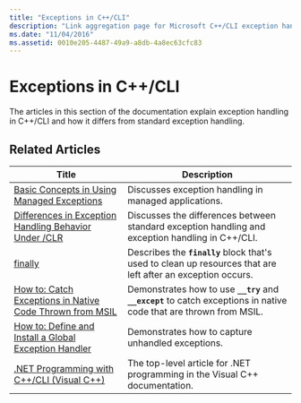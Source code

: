```yaml
---
title: "Exceptions in C++/CLI"
description: "Link aggregation page for Microsoft C++/CLI exception handling articles."
ms.date: "11/04/2016"
ms.assetid: 0010e205-4487-49a9-a8db-4a8ec63cfc83
---
```

# Exceptions in C++/CLI

The articles in this section of the documentation explain exception handling in C++/CLI and how it differs from standard exception handling.

## Related Articles

|Title|Description|
|-----------|-----------------|
|[Basic Concepts in Using Managed Exceptions](../dotnet/basic-concepts-in-using-managed-exceptions.md)|Discusses exception handling in managed applications.|
|[Differences in Exception Handling Behavior Under /CLR](../dotnet/differences-in-exception-handling-behavior-under-clr.md)|Discusses the differences between standard exception handling and exception handling in C++/CLI.|
|[finally](../dotnet/finally.md)|Describes the **`finally`** block that's used to clean up resources that are left after an exception occurs.|
|[How to: Catch Exceptions in Native Code Thrown from MSIL](../dotnet/how-to-catch-exceptions-in-native-code-thrown-from-msil.md)|Demonstrates how to use **`__try`** and **`__except`** to catch exceptions in native code that are thrown from MSIL.|
|[How to: Define and Install a Global Exception Handler](../dotnet/how-to-define-and-install-a-global-exception-handler.md)|Demonstrates how to capture unhandled exceptions.|
|[.NET Programming with C++/CLI (Visual C++)](../dotnet/dotnet-programming-with-cpp-cli-visual-cpp.md)|The top-level article for .NET programming in the Visual C++ documentation.|
